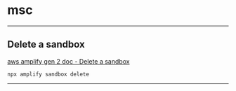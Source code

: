 # msc

---

## Delete a sandbox

[aws amplify gen 2 doc - Delete a sandbox](https://docs.amplify.aws/gen2/deploy-and-host/sandbox-environments/features/#delete-a-sandbox)

```console
npx amplify sandbox delete
```

---
